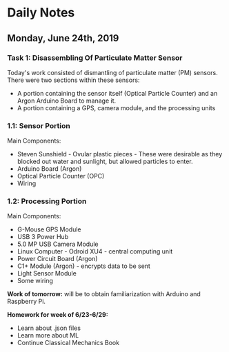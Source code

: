 # Daily Notes

## Monday, June 24th, 2019

### Task 1: Disassembling Of Particulate Matter Sensor

Today's work consisted of dismantling of particulate matter (PM) sensors. There were two sections within these sensors:

* A portion containing the sensor itself (Optical Particle Counter) and an Argon Arduino Board to manage it.
* A portion containing a GPS, camera module, and the processing units

### 1.1: Sensor Portion

Main Components:

* Steven Sunshield - Ovular plastic pieces - These were desirable as they blocked out water and sunlight, but allowed particles to enter.
* Arduino Board (Argon)
* Optical Particle Counter (OPC)
* Wiring

### 1.2: Processing Portion

Main Components:

* G-Mouse GPS Module
* USB 3 Power Hub
* 5.0 MP USB Camera Module
* Linux Computer - Odroid XU4 - central computing unit
* Power Circuit Board (Argon)
* C1+ Module (Argon) - encrypts data to be sent
* Light Sensor Module
* Some wiring

**Work of tomorrow:** will be to obtain familiarization with Arduino and Raspberry Pi.

**Homework for week of 6/23-6/29:**
* Learn about .json files
* Learn more about ML
* Continue Classical Mechanics Book
